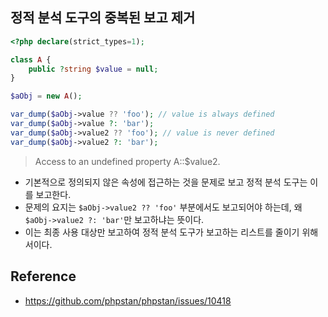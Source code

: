 ## 정적 분석 도구의 중복된 보고 제거
```php
<?php declare(strict_types=1);

class A {
	public ?string $value = null;
}

$aObj = new A();

var_dump($aObj->value ?? 'foo'); // value is always defined
var_dump($aObj->value ?: 'bar');
var_dump($aObj->value2 ?? 'foo'); // value is never defined
var_dump($aObj->value2 ?: 'bar');
```
> Access to an undefined property A::$value2.
- 기본적으로 정의되지 않은 속성에 접근하는 것을 문제로 보고 정적 분석 도구는 이를 보고한다.
- 문제의 요지는 `$aObj->value2 ?? 'foo'` 부분에서도 보고되어야 하는데, 왜 `$aObj->value2 ?: 'bar'`만 보고하냐는 뜻이다.
- 이는 최종 사용 대상만 보고하여 정적 분석 도구가 보고하는 리스트를 줄이기 위해서이다. 

## Reference
- https://github.com/phpstan/phpstan/issues/10418

